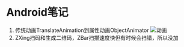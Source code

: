 # Android笔记
1. 传统动画TranslateAnimation到属性动画ObjectAnimator
![动画](http://oa4p40bdn.bkt.clouddn.com/%E5%8A%A8%E7%94%BB.gif "动画")
2. ZXing扫码和生成二维码，ZBar扫描速度快但有时候会扫错，所以没加
